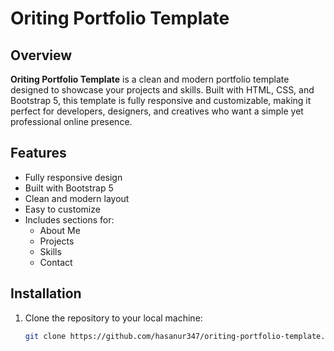 # Oriting Portfolio Template


## Overview

**Oriting Portfolio Template** is a clean and modern portfolio template designed to showcase your projects and skills. Built with HTML, CSS, and Bootstrap 5, this template is fully responsive and customizable, making it perfect for developers, designers, and creatives who want a simple yet professional online presence.

## Features

- Fully responsive design
- Built with Bootstrap 5
- Clean and modern layout
- Easy to customize
- Includes sections for:
  - About Me
  - Projects
  - Skills
  - Contact

## Installation

1. Clone the repository to your local machine:

   ```bash
   git clone https://github.com/hasanur347/oriting-portfolio-template.git
